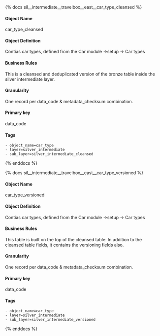 {% docs sil__intermediate__travelbox__east__car_type_cleansed %}

#### Object Name
car_type_cleansed

#### Object Definition
Contias car types, defined from the Car module -&gt;setup -&gt; Car types

#### Business Rules
This is a cleansed and deduplicated version of the bronze table inside the silver intermediate layer.

#### Granularity
One record per data_code & metadata_checksum combination.

#### Primary key
data_code

#### Tags
    - object_name=car_type
    - layer=silver_intermediate
    - sub_layer=silver_intermediate_cleansed

{% enddocs %}

{% docs sil__intermediate__travelbox__east__car_type_versioned %}

#### Object Name
car_type_versioned

#### Object Definition
Contias car types, defined from the Car module -&gt;setup -&gt; Car types

#### Business Rules
This table is built on the top of the cleansed table. In addition to the cleansed table fields, it contains the versioning fields also.

#### Granularity
One record per data_code & metadata_checksum combination.

#### Primary key
data_code

#### Tags
    - object_name=car_type
    - layer=silver_intermediate
    - sub_layer=silver_intermediate_versioned

{% enddocs %}